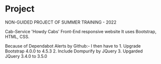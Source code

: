 # Project
NON-GUIDED PROJECT OF SUMMER TRAINING - 2022

Cab-Service 'Howdy Cabs' Front-End responsive website
It uses Bootstrap, HTML, CSS.

Because of Dependabot Alerts by Github:- I then have to      1. Upgrade Bootstrap 4.0.0 to 4.5.3    2. Include Dompurify by JQuery   3. Upgarded JQuery 3.4.0 to 3.5.0
